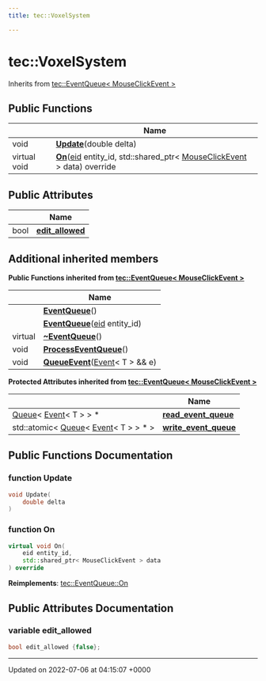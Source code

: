 ```yaml
---
title: tec::VoxelSystem

---
```


# tec::VoxelSystem





Inherits from [tec::EventQueue< MouseClickEvent >](/engine/Classes/classtec_1_1_event_queue/)

## Public Functions

|                | Name           |
| -------------- | -------------- |
| void | **[Update](/engine/Classes/classtec_1_1_voxel_system/#function-update)**(double delta) |
| virtual void | **[On](/engine/Classes/classtec_1_1_voxel_system/#function-on)**([eid](/engine/Namespaces/namespacetec/#typedef-eid) entity_id, std::shared_ptr< [MouseClickEvent](/engine/Classes/structtec_1_1_mouse_click_event/) > data) override |

## Public Attributes

|                | Name           |
| -------------- | -------------- |
| bool | **[edit_allowed](/engine/Classes/classtec_1_1_voxel_system/#variable-edit-allowed)**  |

## Additional inherited members

**Public Functions inherited from [tec::EventQueue< MouseClickEvent >](/engine/Classes/classtec_1_1_event_queue/)**

|                | Name           |
| -------------- | -------------- |
| | **[EventQueue](/engine/Classes/classtec_1_1_event_queue/#function-eventqueue)**() |
| | **[EventQueue](/engine/Classes/classtec_1_1_event_queue/#function-eventqueue)**([eid](/engine/Namespaces/namespacetec/#typedef-eid) entity_id) |
| virtual | **[~EventQueue](/engine/Classes/classtec_1_1_event_queue/#function-~eventqueue)**() |
| void | **[ProcessEventQueue](/engine/Classes/classtec_1_1_event_queue/#function-processeventqueue)**() |
| void | **[QueueEvent](/engine/Classes/classtec_1_1_event_queue/#function-queueevent)**([Event](/engine/Classes/structtec_1_1_event/)< T > && e) |

**Protected Attributes inherited from [tec::EventQueue< MouseClickEvent >](/engine/Classes/classtec_1_1_event_queue/)**

|                | Name           |
| -------------- | -------------- |
| [Queue](/engine/Classes/structtec_1_1_queue/)< [Event](/engine/Classes/structtec_1_1_event/)< T > > * | **[read_event_queue](/engine/Classes/classtec_1_1_event_queue/#variable-read-event-queue)**  |
| std::atomic< [Queue](/engine/Classes/structtec_1_1_queue/)< [Event](/engine/Classes/structtec_1_1_event/)< T > > * > | **[write_event_queue](/engine/Classes/classtec_1_1_event_queue/#variable-write-event-queue)**  |


## Public Functions Documentation

### function Update

```cpp
void Update(
    double delta
)
```


### function On

```cpp
virtual void On(
    eid entity_id,
    std::shared_ptr< MouseClickEvent > data
) override
```


**Reimplements**: [tec::EventQueue::On](/engine/Classes/classtec_1_1_event_queue/#function-on)


## Public Attributes Documentation

### variable edit_allowed

```cpp
bool edit_allowed {false};
```


-------------------------------

Updated on 2022-07-06 at 04:15:07 +0000